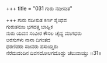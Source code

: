 +++
title = "031 ಗುರು ನದೀಸುತ"

+++
ಗುರು ನದೀಸುತ ಕರ್ಣ ಸೈಂಧವ   
ಗುರುತನುಜ ಭಗದತ್ತ ಬಾಹ್ಲಿಕ  
ನುರು ಯವನ ಸಂವೀರ ಕೌಸಲ ಚೈದ್ಯ ಮಾಗಧರು  
ಅರಸುಗಳು ನಾನಾ ದಿಗಂತದ  
ಧರಣಿಪರು ಸಚಿವರು ಪಸಾಯ್ತರು  
ನೆರೆದುದಂದಿನ ದಿವಸದೋಲಗದೊಡ್ಡು ಚೆಲುವಾಯ್ತು    ॥31॥